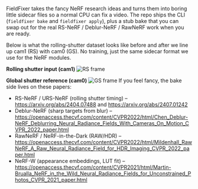 ﻿FieldFixer takes the fancy NeRF research ideas and turns them into boring little sidecar files so a normal CPU can fix a video. The repo ships the CLI (`fieldfixer bake` and `fieldfixer apply`), plus a stub bake that you can swap out for the real RS-NeRF / Deblur-NeRF / RawNeRF work when you are ready.

Below is what the rolling-shutter dataset looks like before and after we line up cam1 (RS) with cam0 (GS). No training, just the same sidecar format we use for the NeRF modules.

**Rolling shutter input (cam1)**
![RS frame](fieldfixer/media/seq4_rs_frame.png)

**Global shutter reference (cam0)**
![GS frame](/fieldfixer/media/seq4_gs_frame.png)
If you feel fancy, the bake side lives on these papers:
- RS-NeRF / URS-NeRF (rolling shutter timing) – https://arxiv.org/abs/2404.07488 and https://arxiv.org/abs/2407.01242
- Deblur-NeRF (sharp targets from blur) – https://openaccess.thecvf.com/content/CVPR2022/html/Chen_Deblur-NeRF_Deblurring_Neural_Radiance_Fields_With_Cameras_On_Motion_CVPR_2022_paper.html
- RawNeRF / NeRF-in-the-Dark (RAW/HDR) – https://openaccess.thecvf.com/content/CVPR2022/html/Mildenhall_RawNeRF_A_Raw_Neural_Radiance_Field_for_HDR_Imaging_CVPR_2022_paper.html
- NeRF-W (appearance embeddings, LUT fit) – https://openaccess.thecvf.com/content/CVPR2021/html/Martin-Brualla_NeRF_in_the_Wild_Neural_Radiance_Fields_for_Unconstrained_Photos_CVPR_2021_paper.html
